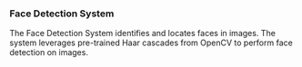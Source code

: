 ### Face Detection System

The Face Detection System identifies and locates faces in images. The system leverages pre-trained Haar cascades from OpenCV to perform face detection on images.

